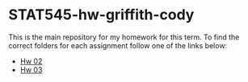 # STAT545-hw-griffith-cody

This is the main repository for my homework for this term. To find the correct folders for each assignment follow one of the links below:

* [Hw 02](https://github.com/Mathnstein/STAT545-hw-griffith-cody/tree/master/HW02)
* [Hw 03](https://github.com/Mathnstein/STAT545-hw-griffith-cody/tree/master/HW03)
